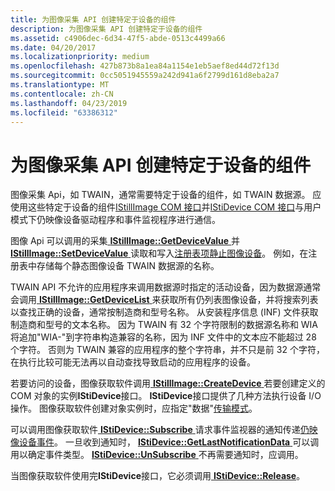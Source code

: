 ```yaml
---
title: 为图像采集 API 创建特定于设备的组件
description: 为图像采集 API 创建特定于设备的组件
ms.assetid: c4906dec-6d34-47f5-abde-0513c4499a66
ms.date: 04/20/2017
ms.localizationpriority: medium
ms.openlocfilehash: 427b873b8a1ea84a1154e1eb5aef8ed44d72f13d
ms.sourcegitcommit: 0cc5051945559a242d941a6f2799d161d8eba2a7
ms.translationtype: MT
ms.contentlocale: zh-CN
ms.lasthandoff: 04/23/2019
ms.locfileid: "63386312"
---
```

# <a name="creating-device-specific-components-for-image-acquisition-apis"></a>为图像采集 API 创建特定于设备的组件





图像采集 Api，如 TWAIN，通常需要特定于设备的组件，如 TWAIN 数据源。 应使用这些特定于设备的组件[IStillImage COM 接口](istillimage-com-interface.md)并[IStiDevice COM 接口](istidevice-com-interface.md)与用户模式下仍映像设备驱动程序和事件监视程序进行通信。

图像 Api 可以调用的采集[ **IStillImage::GetDeviceValue** ](https://msdn.microsoft.com/library/windows/hardware/ff543786)并[ **IStillImage::SetDeviceValue** ](https://msdn.microsoft.com/library/windows/hardware/ff543801)读取和写入[注册表项静止图像设备](registry-entries-for-still-image-devices.md)。 例如，在注册表中存储每个静态图像设备 TWAIN 数据源的名称。

TWAIN API 不允许的应用程序来调用数据源时指定的活动设备，因为数据源通常会调用[ **IStillImage::GetDeviceList** ](https://msdn.microsoft.com/library/windows/hardware/ff543784)来获取所有仍列表图像设备，并将搜索列表以查找正确的设备，通常按制造商和型号名称。 从安装程序信息 (INF) 文件获取制造商和型号的文本名称。 因为 TWAIN 有 32 个字符限制的数据源名称和 WIA 将追加"WIA-"到字符串构造兼容的名称，因为 INF 文件中的文本应不能超过 28 个字符。 否则为 TWAIN 兼容的应用程序的整个字符串，并不只是前 32 个字符，在执行比较可能无法再以自动查找导致启动的应用程序的设备。

若要访问的设备，图像获取软件调用[ **IStillImage::CreateDevice** ](https://msdn.microsoft.com/library/windows/hardware/ff543778)若要创建定义的 COM 对象的实例**IStiDevice**接口。 **IStiDevice**接口提供了几种方法执行设备 I/O 操作。 图像获取软件创建对象实例时，应指定"数据"[传输模式](transfer-modes.md)。

可以调用图像获取软件[ **IStiDevice::Subscribe** ](https://msdn.microsoft.com/library/windows/hardware/ff543768)请求事件监视器的通知传递[仍映像设备事件](still-image-device-events.md)。 一旦收到通知时， [ **IStiDevice::GetLastNotificationData** ](https://msdn.microsoft.com/library/windows/hardware/ff543751)可以调用以确定事件类型。 [**IStiDevice::UnSubscribe** ](https://msdn.microsoft.com/library/windows/hardware/ff543773)不再需要通知时，应调用。

当图像获取软件使用完**IStiDevice**接口，它必须调用[ **IStiDevice::Release**](https://msdn.microsoft.com/library/windows/hardware/ff543765)。

 

 




